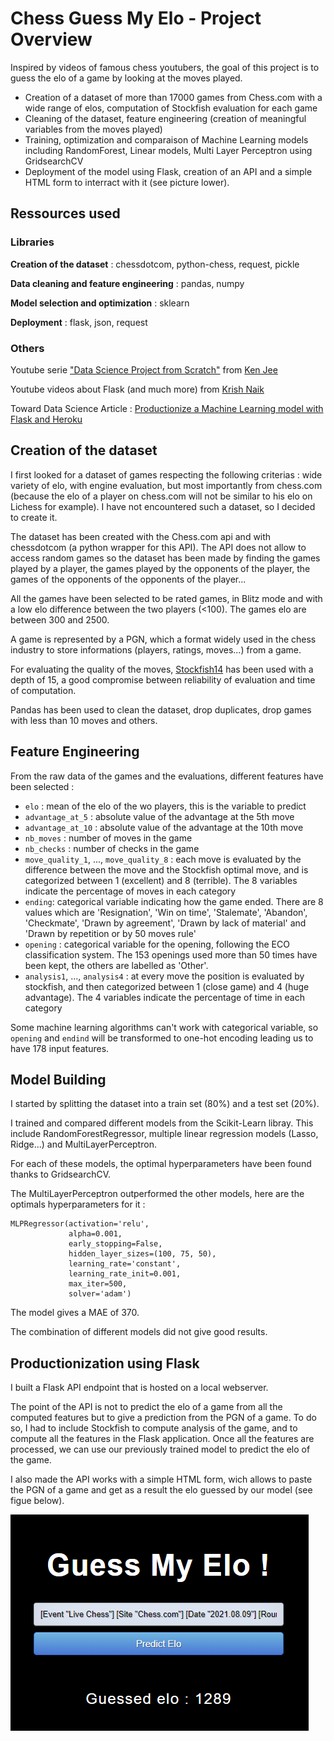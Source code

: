 # Chess Guess My Elo - Project Overview

Inspired by videos of famous chess youtubers, the goal of this project is to guess the elo of a game by looking at the  moves played.
- Creation of a dataset of more than 17000 games from Chess.com with a wide range of elos, computation of Stockfish evaluation for each game
- Cleaning of the dataset, feature engineering (creation of meaningful variables from the moves played)
- Training, optimization and comparaison of Machine Learning models including RandomForest, Linear models, Multi Layer Perceptron using GridsearchCV
- Deployment of the model using Flask, creation of an API and a simple HTML form to interract with it (see picture lower).

## Ressources used

### Libraries

**Creation of the dataset** : chessdotcom, python-chess, request, pickle

**Data cleaning and feature engineering** : pandas, numpy

**Model selection and optimization** : sklearn

**Deployment** : flask, json, request

### Others

Youtube serie ["Data Science Project from Scratch"](https://www.youtube.com/playlist?list=PL2zq7klxX5ASFejJj80ob9ZAnBHdz5O1t) from [Ken Jee](https://github.com/PlayingNumbers)

Youtube videos about Flask (and much more) from [Krish Naik](https://www.youtube.com/user/krishnaik06)

Toward Data Science Article : [Productionize a Machine Learning model with Flask and Heroku](https://towardsdatascience.com/productionize-a-machine-learning-model-with-flask-and-heroku-8201260503d2)

## Creation of the dataset

I first looked for a dataset of games respecting the following criterias : wide variety of elo, with engine evaluation, but most importantly from chess.com (because the elo of a player on chess.com will not be similar to his elo on Lichess for example). I have not encountered such a dataset, so I decided to create it.

The dataset has been created with the Chess.com api and with chessdotcom (a python wrapper for this API). The API does not allow to access random games so the dataset has been made by finding the games played by a player, the games played by the opponents of the player, the games of the opponents of the opponents of the player...

All the games have been selected to be rated games, in Blitz mode and with a low elo difference between the two players (<100). The games elo are between 300 and 2500.

A game is represented by a PGN, which a format widely used in the chess industry to store informations (players, ratings, moves...) from a game.

For evaluating the quality of the moves, [Stockfish14](https://stockfishchess.org/download/) has been used with a depth of 15, a good compromise between reliability of evaluation and time of computation.

Pandas has been used to clean the dataset, drop duplicates, drop games with less than 10 moves and others.

## Feature Engineering

From the raw data of the games and the evaluations, different features have been selected :

- `elo` : mean of the elo of the wo players, this is the variable to predict
- `advantage_at_5` : absolute value of the advantage at the 5th move
- `advantage_at_10` : absolute value of the advantage at the 10th move
- `nb_moves` : number of moves in the game
- `nb_checks` : number of checks in the game
- `move_quality_1`, ..., `move_quality_8` : each move is evaluated by the difference between the move and the Stockfish optimal move, and is categorized between 1 (excellent) and 8 (terrible). The 8 variables indicate the percentage of moves in each category
- `ending`: categorical variable indicating how the game ended. There are 8 values which are 'Resignation', 'Win on time', 'Stalemate', 'Abandon', 'Checkmate', 'Drawn by agreement', 'Drawn by lack of material' and 'Drawn by repetition or by 50 moves rule'
- `opening` : categorical variable for the opening, following the ECO classification system.  The 153 openings used more than 50 times have been kept, the others are labelled as 'Other'.
- `analysis1`, ..., `analysis4` : at every move the position is evaluated by stockfish, and then categorized between 1 (close game) and 4 (huge advantage). The 4 variables indicate the percentage of time in each category

Some machine learning algorithms can't work with categorical variable, so `opening` and `endind` will be transformed to one-hot encoding leading us to have 178 input features.

## Model Building
I started by splitting the dataset into a train set (80%) and a test set (20%).

I trained and compared different models from the Scikit-Learn libray. This include RandomForestRegressor, multiple linear regression models (Lasso, Ridge...) and MultiLayerPerceptron.

For each of these models, the optimal hyperparameters have been found thanks to GridsearchCV.

The MultiLayerPerceptron outperformed the other models, here are the optimals hyperparameters for it :
```
MLPRegressor(activation='relu',
             alpha=0.001,
             early_stopping=False,
             hidden_layer_sizes=(100, 75, 50),
             learning_rate='constant',
             learning_rate_init=0.001,
             max_iter=500,
             solver='adam')
```
The model gives a MAE of 370.

The combination of different models did not give good results.

## Productionization using Flask

I built a Flask API endpoint that is hosted on a local webserver.

The point of the API is not to predict the elo of a game from all the computed features but to give a prediction from the PGN of a game. To do so, I had to include Stockfish to compute analysis of the game, and to compute all the features in the Flask application. Once all the features are processed, we can use our previously trained model to predict the elo of the game.

I also made the API works with a simple HTML form, wich allows to paste the PGN of a game and get as a result the elo guessed by our model (see figue below). 

![Screen](figures/screen.png)